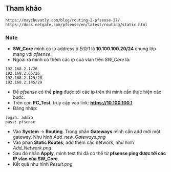 ## Tham khảo
```
https://maychuvatly.com/blog/routing-2-pfsense-27/
https://docs.netgate.com/pfsense/en/latest/routing/static.html
```

### Note
- **SW_Core** mình có ip address ở *Et0/1* là **10.100.100.20/24** chung lớp mạng với *pfsense*.
- Ngoài ra mình có thêm các ip của vlan trên *SW_Core* là:
```
192.168.2.1/26
192.168.2.65/26
192.168.2.129/28
192.168.2.145/29
```
- Để *pfsense* có thể **ping** được tới các ip trên thì mình cần thực hiện các bước.
- Trên con **PC_Test**, truy cập vào link: **https://10.100.100.1**
- Đăng nhập:
```
login: admin
pass: pfsense
```
- Vào **System** -> **Routing**. Trong phần **Gateways** mình cần add mới một gateway. Như hình *Add_new_Gateways.png*
- Vào phần **Static Routes**, add thêm các network, như hình *Add_Network.png*
- Sau đó nhấn **Apply**, mình test thì đã có thể từ **pfsense ping được tới các IP vlan của SW_Core**.
- Kết quả như hình *Result.png*



